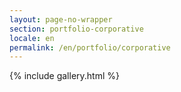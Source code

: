 ```yaml
---
layout: page-no-wrapper
section: portfolio-corporative
locale: en
permalink: /en/portfolio/corporative
---
```


<div class="wrapper">
  {% include gallery.html %}
</div>
